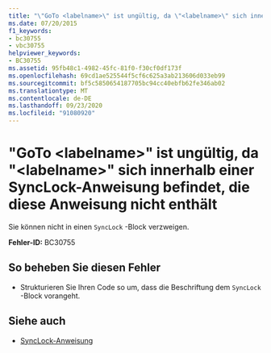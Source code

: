```yaml
---
title: "\"GoTo <labelname>\" ist ungültig, da \"<labelname>\" sich innerhalb einer SyncLock-Anweisung befindet, die diese Anweisung nicht enthält"
ms.date: 07/20/2015
f1_keywords:
- bc30755
- vbc30755
helpviewer_keywords:
- BC30755
ms.assetid: 95fb48c1-4982-45fc-81f0-f30cf0df173f
ms.openlocfilehash: 69cd1ae525544f5cf6c625a3ab213606d033eb99
ms.sourcegitcommit: bf5c5850654187705bc94cc40ebfb62fe346ab02
ms.translationtype: MT
ms.contentlocale: de-DE
ms.lasthandoff: 09/23/2020
ms.locfileid: "91080920"
---
```

# <a name="goto-labelname-is-not-valid-because-labelname-is-inside-a-synclock-statement-that-does-not-contain-this-statement"></a>"GoTo \<labelname>" ist ungültig, da "\<labelname>" sich innerhalb einer SyncLock-Anweisung befindet, die diese Anweisung nicht enthält

Sie können nicht in einen `SyncLock` -Block verzweigen.  
  
 **Fehler-ID:** BC30755  
  
## <a name="to-correct-this-error"></a>So beheben Sie diesen Fehler  
  
- Strukturieren Sie Ihren Code so um, dass die Beschriftung dem `SyncLock` -Block vorangeht.  
  
## <a name="see-also"></a>Siehe auch

- [SyncLock-Anweisung](../language-reference/statements/synclock-statement.md)
